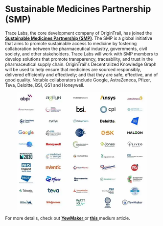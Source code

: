 # Sustainable Medicines Partnership (SMP)

Trace Labs, the core development company of OriginTrail, has joined the [**Sustainable Medicines Partnership (SMP)**](https://twitter.com/YewMaker/status/1616065390198636546?s=20). The SMP is a global initiative that aims to promote sustainable access to medicine by fostering collaboration between the pharmaceutical industry, governments, civil society, and other stakeholders. Trace Labs will work with SMP members to develop solutions that promote transparency, traceability, and trust in the pharmaceutical supply chain. OriginTrail's Decentralized Knowledge Graph will be used to help ensure that medicines are sourced responsibly, delivered efficiently and effectively; and that they are safe, effective, and of good quality. Notable collaborators include Google, AstraZeneca, Pfizer, Teva, Deloitte, BSI, GS1 and Honeywell.&#x20;

<figure><img src="../.gitbook/assets/image (3) (2).png" alt=""><figcaption></figcaption></figure>

For more details, check out [**YewMaker** ](https://www.yewmaker.com/)or [**this** ](https://medium.com/origintrail/trace-labs-the-core-development-company-of-origintrail-joins-sustainable-medicines-partnership-to-56173f134754)medium article.
